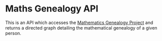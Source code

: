 # Maths Genealogy API

This is an API which accesses the [Mathematics Genealogy Project](https://genealogy.math.ndsu.nodak.edu/) and returns a directed graph detailing the mathematical genealogy of a given person. 